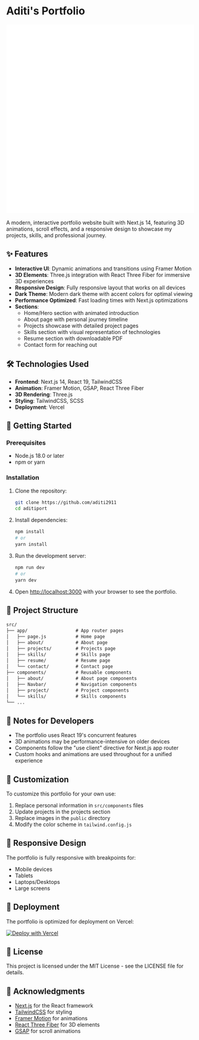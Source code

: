 # Aditi's Portfolio

![Portfolio Preview](public/hero-bg.svg)

A modern, interactive portfolio website built with Next.js 14, featuring 3D animations, scroll effects, and a responsive design to showcase my projects, skills, and professional journey.

## ✨ Features

- **Interactive UI**: Dynamic animations and transitions using Framer Motion
- **3D Elements**: Three.js integration with React Three Fiber for immersive 3D experiences
- **Responsive Design**: Fully responsive layout that works on all devices
- **Dark Theme**: Modern dark theme with accent colors for optimal viewing
- **Performance Optimized**: Fast loading times with Next.js optimizations
- **Sections**:
  - Home/Hero section with animated introduction
  - About page with personal journey timeline
  - Projects showcase with detailed project pages
  - Skills section with visual representation of technologies
  - Resume section with downloadable PDF
  - Contact form for reaching out

## 🛠️ Technologies Used

- **Frontend**: Next.js 14, React 19, TailwindCSS
- **Animation**: Framer Motion, GSAP, React Three Fiber
- **3D Rendering**: Three.js
- **Styling**: TailwindCSS, SCSS
- **Deployment**: Vercel

## 🚀 Getting Started

### Prerequisites

- Node.js 18.0 or later
- npm or yarn

### Installation

1. Clone the repository:

   ```bash
   git clone https://github.com/aditi2911
   cd aditiport
   ```

2. Install dependencies:

   ```bash
   npm install
   # or
   yarn install
   ```

3. Run the development server:

   ```bash
   npm run dev
   # or
   yarn dev
   ```

4. Open [http://localhost:3000](http://localhost:3000) with your browser to see the portfolio.

## 📁 Project Structure

```
src/
├── app/                  # App router pages
│   ├── page.js           # Home page
│   ├── about/            # About page
│   ├── projects/         # Projects page
│   ├── skills/           # Skills page
│   ├── resume/           # Resume page
│   └── contact/          # Contact page
├── components/           # Reusable components
│   ├── about/            # About page components
│   ├── Navbar/           # Navigation components
│   ├── project/          # Project components
│   └── skills/           # Skills components
└── ...
```

## 📝 Notes for Developers

- The portfolio uses React 19's concurrent features
- 3D animations may be performance-intensive on older devices
- Components follow the "use client" directive for Next.js app router
- Custom hooks and animations are used throughout for a unified experience

## 🔧 Customization

To customize this portfolio for your own use:

1. Replace personal information in `src/components` files
2. Update projects in the projects section
3. Replace images in the `public` directory
4. Modify the color scheme in `tailwind.config.js`

## 📱 Responsive Design

The portfolio is fully responsive with breakpoints for:

- Mobile devices
- Tablets
- Laptops/Desktops
- Large screens

## 🚀 Deployment

The portfolio is optimized for deployment on Vercel:

[![Deploy with Vercel](https://vercel.com/button)](https://vercel.com/new/git/external?repository-url=https://github.com/aditi2911)

## 📄 License

This project is licensed under the MIT License - see the LICENSE file for details.

## 🙏 Acknowledgments

- [Next.js](https://nextjs.org) for the React framework
- [TailwindCSS](https://tailwindcss.com) for styling
- [Framer Motion](https://www.framer.com/motion/) for animations
- [React Three Fiber](https://docs.pmnd.rs/react-three-fiber) for 3D elements
- [GSAP](https://greensock.com/gsap/) for scroll animations
